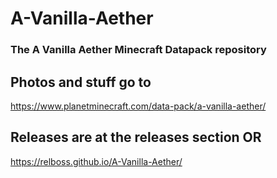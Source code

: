 # A-Vanilla-Aether
### The A Vanilla Aether Minecraft Datapack repository
 
## Photos and stuff go to
https://www.planetminecraft.com/data-pack/a-vanilla-aether/

## Releases are at the releases section OR
https://relboss.github.io/A-Vanilla-Aether/